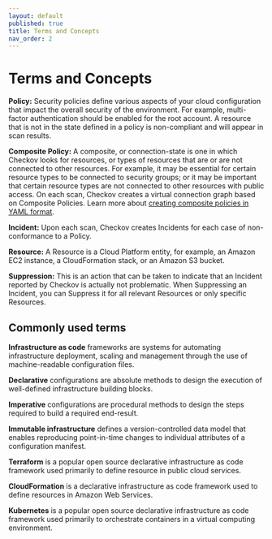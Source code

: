 ```yaml
---
layout: default
published: true
title: Terms and Concepts
nav_order: 2
---
```


# Terms and Concepts

**Policy:** Security policies define various aspects of your cloud configuration that impact the overall security of the environment. For example, multi-factor authentication should be enabled for the root account. A resource that is not in the state defined in a policy is non-compliant and will appear in scan results.

**Composite Policy:** A composite, or connection-state is one in which Checkov looks for resources, or types of resources that are or are not connected to other resources. For example, it may be essential for certain resource types to be connected to security groups; or it may be important that certain resource types are not connected to other resources with public access. On each scan, Checkov creates a virtual connection graph based on Composite Policies. Learn more about [creating composite policies in YAML format](https://www.checkov.io/3.Custom%20Policies/YAML%20Custom%20Policies.html).

**Incident:** Upon each scan, Checkov creates Incidents for each case of non-conformance to a Policy.

**Resource:** A Resource is a Cloud Platform entity, for example, an Amazon EC2 instance, a CloudFormation stack, or an Amazon S3 bucket.

**Suppression:** This is an action that can be taken to indicate that an Incident reported by Checkov is actually not problematic. When Suppressing an Incident, you can Suppress it for all relevant Resources or only specific Resources.

## Commonly used terms

**Infrastructure as code** frameworks are systems for automating infrastructure deployment, scaling and management through the use of machine-readable configuration files.

**Declarative** configurations are absolute methods to design the execution of well-defined infrastructure building blocks.  

**Imperative** configurations are procedural methods to design the steps required to build a required end-result.

**Immutable infrastructure** defines a version-controlled data model that enables reproducing point-in-time changes to individual attributes of a configuration manifest.

**Terraform** is a popular open source declarative infrastructure as code framework used primarily to define resource in public cloud services.

**CloudFormation** is a declarative infrastructure as code framework used to define resources in Amazon Web Services.

**Kubernetes** is a popular open source declarative infrastructure as code framework used primarily to orchestrate containers in a virtual computing environment.
